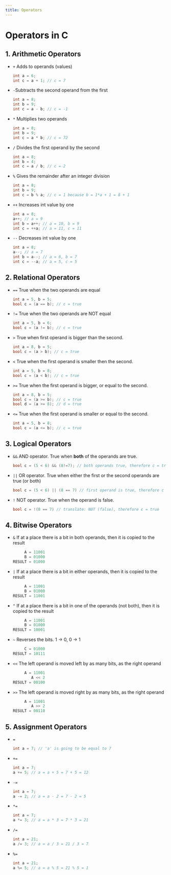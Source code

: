 ```yaml
---
title: Operators
---
```

# Operators in C

## 1. Arithmetic Operators
- `+` Adds to operands (values) 
     ```C
     int a = 6;
     int c = a + 1; // c = 7
     ```
- `-`Subtracts the second operand from the first
     ```C
     int a = 8;
     int b = 9;
     int c = a - b; // c = -1
     ```
- `*` Multiplies two operands
     ```C
     int a = 8;
     int b = 9;
     int c = a * b; // c = 72
     ```
- `/` Divides the first operand by the second
     ```C
     int a = 8;
     int b = 4;
     int c = a / b; // c = 2
     ```
- `%` Gives the remainder after an integer division
     ```C
     int a = 8;
     int b = 9;
     int c = b % a; // c = 1 because b = 1*a + 1 = 8 + 1
     ```
- `++` Increases int value by one
     ```C
     int a = 8;
     a++; // a = 9
     int b = a++; // a = 10, b = 9
     int c = ++a; // a = 11, c = 11
     ```
- `--` Decreases int value by one
     ```C
     int a = 8;
     a--; // a = 7
     int b = a--; // a = 6, b = 7
     int c = --a; // a = 5, c = 5
     ```

## 2. Relational Operators
- `==` True when the two operands are equal
     ```C
     int a = 5, b = 5;
     bool c = (a == b); // c = true
     ```
- `!=` True when the two operands are NOT equal
     ```C
     int a = 5, b = 6;
     bool c = (a != b); // c = true
     ```
- `>` True when first operand is bigger than the second.
     ```C
     int a = 8, b = 5;
     bool c = (a > b); // c = true
     ```
- `<` True when the first operand is smaller then the second.
     ```C
     int a = 5, b = 8;
     bool c = (a < b); // c = true
     ```
- `>=` True when the first operand is bigger, or equal to the second.
     ```C
     int a = 8, b = 5;
     bool c = (a >= b); // c = true
     bool d = (a >= 8); // d = true
     ```
- `<=` True when the first operand is smaller or equal to the second.
     ```C
     int a = 5, b = 8;
     bool c = (a <= b); // c = true
     ```
     
## 3. Logical Operators
- `&&` AND operator. True when **both** of the operands are true.
     ```C
     bool c = (5 < 6) && (8!=7); // both operands true, therefore c = true
     ```
- `||` OR operator. True when either the first or the second operands are true (or both)
     ```C
     bool c = (5 < 6) || (8 == 7) // first operand is true, therefore c = true
     ```
- `!` NOT operator. True when the operand is false. 
     ```C
     bool c = !(8 == 7) // translate: NOT (false), therefore c = true
     ```

## 4. Bitwise Operators
- `&` If at a place there is a bit in both operands, then it is copied to the result
     ```C
          A = 11001
          B = 01000
     RESULT = 01000
     ```
- `|` If at a place there is a bit in either operands, then it is copied to the result
     ```C
          A = 11001
          B = 01000
     RESULT = 11001
     ```
- `^` If at a place there is a bit in one of the operands (not both), then it is copied to the result
     ```C
          A = 11001
          B = 01000
     RESULT = 10001
     ```
- `~` Reverses the bits. 1 -> 0, 0 -> 1
     ```C
          C = 01000
     RESULT = 10111
     ```
- `<<` The left operand is moved left by as many bits, as the right operand
     ```C
          A = 11001
             A << 2
     RESULT = 00100
     ```
- `>>` The left operand is moved right by as many bits, as the right operand
     ```C
          A = 11001
             A >> 2
     RESULT = 00110
     ```

## 5. Assignment Operators
- `=`
     ```C
     int a = 7; // 'a' is going to be equal to 7
     ```
- `+=`
     ```C
     int a = 7;
     a += 5; // a = a + 5 = 7 + 5 = 12
     ```
- `-=`
     ```C
     int a = 7;
     a -= 2; // a = a - 2 = 7 - 2 = 5
     ```
- `*=`
     ```C
     int a = 7;
     a *= 3; // a = a * 3 = 7 * 3 = 21
     ```
- `/=`
     ```C
     int a = 21;
     a /= 3; // a = a / 3 = 21 / 3 = 7
     ```
- `%=`
     ```C
     int a = 21;
     a %= 5; // a = a % 5 = 21 % 5 = 1
     ```
